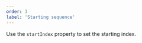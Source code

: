 ```yaml
---
order: 3
label: 'Starting sequence'
---
```


Use the `startIndex` property to set the starting index.
